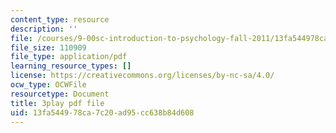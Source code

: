 ```yaml
---
content_type: resource
description: ''
file: /courses/9-00sc-introduction-to-psychology-fall-2011/13fa544978ca7c20ad95cc638b84d608_SFPPw6sDHEI.pdf
file_size: 110909
file_type: application/pdf
learning_resource_types: []
license: https://creativecommons.org/licenses/by-nc-sa/4.0/
ocw_type: OCWFile
resourcetype: Document
title: 3play pdf file
uid: 13fa5449-78ca-7c20-ad95-cc638b84d608
---
```

